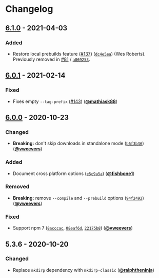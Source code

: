 # Changelog

## [6.1.0] - 2021-04-03

### Added

- Restore local prebuilds feature ([#137](https://github.com/prebuild/prebuild-install/issues/137)) ([`dc4e5ea`](https://github.com/prebuild/prebuild-install/commit/dc4e5ea)) (Wes Roberts). Previously removed in [#81](https://github.com/prebuild/prebuild-install/issues/81) / [`a069253`](https://github.com/prebuild/prebuild-install/commit/a06925378d38ca821bfa93aa4c1fdedc253b2420).

## [6.0.1] - 2021-02-14

### Fixed

- Fixes empty `--tag-prefix` ([#143](https://github.com/prebuild/prebuild-install/issues/143)) ([**@mathiask88**](https://github.com/mathiask88))

## [6.0.0] - 2020-10-23

### Changed

- **Breaking:** don't skip downloads in standalone mode ([`b6f3b36`](https://github.com/prebuild/prebuild-install/commit/b6f3b36)) ([**@vweevers**](https://github.com/vweevers))

### Added

- Document cross platform options ([`e5c9a5a`](https://github.com/prebuild/prebuild-install/commit/e5c9a5a)) ([**@fishbone1**](https://github.com/fishbone1))

### Removed

- **Breaking:** remove `--compile` and `--prebuild` options ([`94f2492`](https://github.com/prebuild/prebuild-install/commit/94f2492)) ([**@vweevers**](https://github.com/vweevers))

### Fixed

- Support npm 7 ([`8acccac`](https://github.com/prebuild/prebuild-install/commit/8acccac), [`08eaf6d`](https://github.com/prebuild/prebuild-install/commit/08eaf6d), [`22175b8`](https://github.com/prebuild/prebuild-install/commit/22175b8)) ([**@vweevers**](https://github.com/vweevers))

## 5.3.6 - 2020-10-20

### Changed

- Replace `mkdirp` dependency with `mkdirp-classic` ([**@ralphtheninja**](https://github.com/ralphtheninja))

[6.1.0]: https://github.com/prebuild/prebuild-install/compare/v6.0.1...v6.1.0

[6.0.1]: https://github.com/prebuild/prebuild-install/compare/v6.0.0...v6.0.1

[6.0.0]: https://github.com/prebuild/prebuild-install/compare/v5.3.6...v6.0.0
